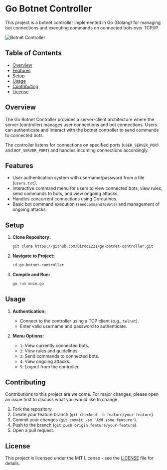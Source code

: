 # Go Botnet Controller

This project is a botnet controller implemented in Go (Golang) for managing bot connections and executing commands on connected bots over TCP/IP.

![Botnet Controller](https://github.com/Birdo1221/Better-Go-Cnc/assets/81320346/51845371-a14e-4581-865f-b5efba055a9d)

## Table of Contents

- [Overview](#overview)
- [Features](#features)
- [Setup](#setup)
- [Usage](#usage)
- [Contributing](#contributing)
- [License](#license)

## Overview

The Go Botnet Controller provides a server-client architecture where the server (controller) manages user connections and bot connections. Users can authenticate and interact with the botnet controller to send commands to connected bots.

The controller listens for connections on specified ports (`USER_SERVER_PORT` and `BOT_SERVER_PORT`) and handles incoming connections accordingly.

## Features

- User authentication system with username/password from a file (`users.txt`).
- Interactive command menu for users to view connected bots, view rules, send commands to bots, and view ongoing attacks.
- Handles concurrent connections using Goroutines.
- Basic bot command execution (`sendCommandToBots`) and management of ongoing attacks.

## Setup

1. **Clone Repository:**

   ```bash
   git clone https://github.com/Birdo1221/go-botnet-controller.git
   ```

2. **Navigate to Project:**

   ```bash
   cd go-botnet-controller
   ```

3. **Compile and Run:**

   ```bash
   go run main.go
   ```

## Usage

1. **Authentication:**

   - Connect to the controller using a TCP client (e.g., `telnet`).
   - Enter valid username and password to authenticate.

2. **Menu Options:**

   - `1`: View currently connected bots.
   - `2`: View rules and guidelines.
   - `3`: Send commands to connected bots.
   - `4`: View ongoing attacks.
   - `5`: Logout from the controller.

## Contributing

Contributions to this project are welcome. For major changes, please open an issue first to discuss what you would like to change.

1. Fork the repository.
2. Create your feature branch (`git checkout -b feature/your-feature`).
3. Commit your changes (`git commit -am 'Add some feature'`).
4. Push to the branch (`git push origin feature/your-feature`).
5. Open a pull request.

## License

This project is licensed under the MIT License - see the [LICENSE](LICENSE) file for details.
